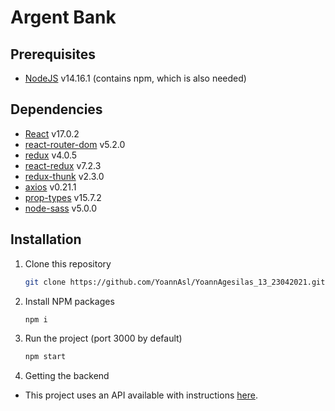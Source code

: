 # Argent Bank

## Prerequisites

-   [NodeJS](https://nodejs.org/en/) v14.16.1 (contains npm, which is also needed)

## Dependencies

-   [React](https://reactjs.org/) v17.0.2
-   [react-router-dom](https://reactrouter.com/web/guides/quick-start) v5.2.0
-   [redux](https://redux.js.org/) v4.0.5
-   [react-redux](https://react-redux.js.org/) v7.2.3
-   [redux-thunk](https://github.com/reduxjs/redux-thunk) v2.3.0
-   [axios](https://github.com/axios/axios) v0.21.1
-   [prop-types](https://www.npmjs.com/package/prop-types) v15.7.2
-   [node-sass](https://www.npmjs.com/package/node-sass) v5.0.0

## Installation

1. Clone this repository
    ```sh
    git clone https://github.com/YoannAsl/YoannAgesilas_13_23042021.git
    ```
2. Install NPM packages
    ```sh
    npm i
    ```
3. Run the project (port 3000 by default)
    ```sh
    npm start
    ```
4. Getting the backend
- This project uses an API available with instructions [here](https://github.com/YoannAsl/Project-10-Bank-API).
